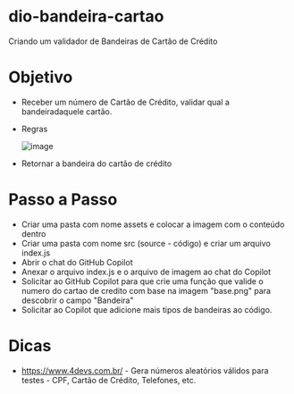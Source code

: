 # dio-bandeira-cartao
Criando um validador de Bandeiras de Cartão de Crédito

# Objetivo
- Receber um número de Cartão de Crédito, validar qual a bandeiradaquele cartão.
- Regras
  
  ![image](https://github.com/user-attachments/assets/419fe4bf-22d0-4c90-a613-e452423c87b2)
- Retornar a bandeira do cartão de crédito

# Passo a Passo
- Criar uma pasta com nome assets e colocar a imagem com o conteúdo dentro
- Criar uma pasta com nome src (source - código) e criar um arquivo index.js
- Abrir o chat do GitHub Copilot
- Anexar o arquivo index.js e o arquivo de imagem ao chat do Copilot
- Solicitar ao GitHub Copilot para que crie uma função que valide o numero do cartao de credito com base na imagem "base.png" para descobrir o campo "Bandeira"
- Solicitar ao Copilot que adicione mais tipos de bandeiras ao código.

# Dicas
- https://www.4devs.com.br/ - Gera números aleatórios válidos para testes - CPF, Cartão de Crédito, Telefones, etc.
